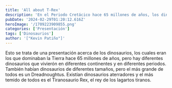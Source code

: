 ```yaml
---
title: 'All about T-Rex'
description: 'En el Periodo Cretácico hace 65 millones de años, los dinosaurios dominaban la Tierra mucho antes de la Era de Hielo. Existían dinosaurios de diferentes tamaños.'
pubDate: '2024-02-29T01:20:12.616Z'
heroImage: '/1709223909855.png'
categories: ['Presentación']
tags: ['Dinosaurios']
author: '["Kevin Patiño"]'
---
```


Esto se trata de una presentación acerca de los dinosaurios, los cuales eran los que dominaban la Tierra hace 65 millones de años, pero hay diferentes dinosaurios que vivierón en diferentes continentes y en diferentes periodos. También habían dinosaurios de diferentes tamaños, pero el más grande de todos es un Dreadnoughtus. Existían dinosaurios aterradores y el más temido de todos es el Tiranosaurio Rex, el rey de los lagartos tiranos.